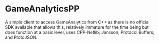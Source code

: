GameAnalyticsPP
===============

A simple client to access GameAnalytics from C++ as there is no official SDK available that allows this, relatively immature for the time being but does function at a basic level, uses CPP-Netlib; Jansson; Protocol Buffers; and ProtoJSON.
